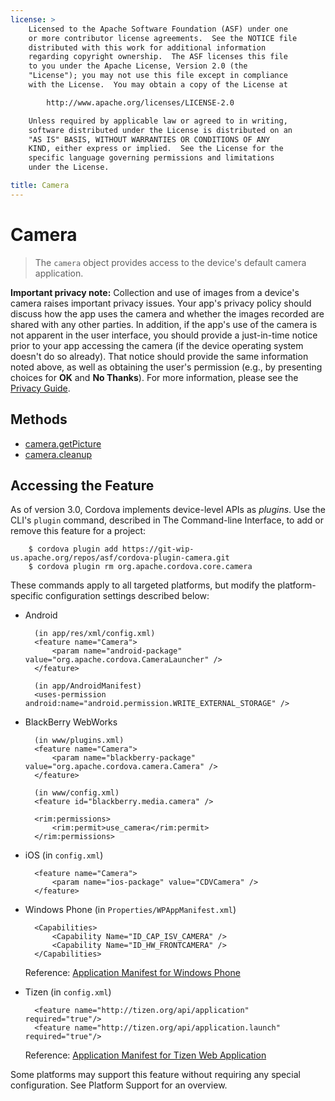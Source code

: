 ```yaml
---
license: >
    Licensed to the Apache Software Foundation (ASF) under one
    or more contributor license agreements.  See the NOTICE file
    distributed with this work for additional information
    regarding copyright ownership.  The ASF licenses this file
    to you under the Apache License, Version 2.0 (the
    "License"); you may not use this file except in compliance
    with the License.  You may obtain a copy of the License at

        http://www.apache.org/licenses/LICENSE-2.0

    Unless required by applicable law or agreed to in writing,
    software distributed under the License is distributed on an
    "AS IS" BASIS, WITHOUT WARRANTIES OR CONDITIONS OF ANY
    KIND, either express or implied.  See the License for the
    specific language governing permissions and limitations
    under the License.

title: Camera
---
```


Camera
======

> The `camera` object provides access to the device's default camera application.

__Important privacy note:__ Collection and use of images from a
device's camera raises important privacy issues.  Your app's privacy
policy should discuss how the app uses the camera and whether the
images recorded are shared with any other parties.  In addition, if
the app's use of the camera is not apparent in the user interface, you
should provide a just-in-time notice prior to your app accessing the
camera (if the device operating system doesn't do so already).  That
notice should provide the same information noted above, as well as
obtaining the user's permission (e.g., by presenting choices for
__OK__ and __No Thanks__).  For more information, please see the
[Privacy Guide](../../guide/appdev/privacy/index.html).

Methods
-------

- [camera.getPicture](camera.getPicture.html)
- [camera.cleanup](camera.cleanup.html)

## Accessing the Feature

As of version 3.0, Cordova implements device-level APIs as _plugins_.
Use the CLI's `plugin` command, described in The Command-line
Interface, to add or remove this feature for a project:

        $ cordova plugin add https://git-wip-us.apache.org/repos/asf/cordova-plugin-camera.git
        $ cordova plugin rm org.apache.cordova.core.camera

These commands apply to all targeted platforms, but modify the
platform-specific configuration settings described below:

* Android

        (in app/res/xml/config.xml)
        <feature name="Camera">
            <param name="android-package" value="org.apache.cordova.CameraLauncher" />
        </feature>

        (in app/AndroidManifest)
        <uses-permission android:name="android.permission.WRITE_EXTERNAL_STORAGE" />

* BlackBerry WebWorks

        (in www/plugins.xml)
        <feature name="Camera">
            <param name="blackberry-package" value="org.apache.cordova.camera.Camera" />
        </feature>

        (in www/config.xml)
        <feature id="blackberry.media.camera" />

        <rim:permissions>
            <rim:permit>use_camera</rim:permit>
        </rim:permissions>

* iOS (in `config.xml`)

        <feature name="Camera">
            <param name="ios-package" value="CDVCamera" />
        </feature>

* Windows Phone (in `Properties/WPAppManifest.xml`)

        <Capabilities>
            <Capability Name="ID_CAP_ISV_CAMERA" />
            <Capability Name="ID_HW_FRONTCAMERA" />
        </Capabilities>

  Reference: [Application Manifest for Windows Phone](http://msdn.microsoft.com/en-us/library/ff769509%28v=vs.92%29.aspx)

* Tizen (in `config.xml`)

        <feature name="http://tizen.org/api/application" required="true"/>
        <feature name="http://tizen.org/api/application.launch" required="true"/>

  Reference: [Application Manifest for Tizen Web Application](https://developer.tizen.org/help/topic/org.tizen.help.gs/Creating%20a%20Project.html?path=0_1_1_3#8814682_CreatingaProject-EditingconfigxmlFeatures)

Some platforms may support this feature without requiring any special
configuration.  See Platform Support for an overview.
